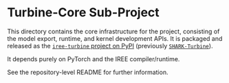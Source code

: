 # Turbine-Core Sub-Project

This directory contains the core infrastructure for the project, consisting
of the model export, runtime, and kernel development APIs. It is packaged
and released as the
[`iree-turbine` project on PyPI](https://pypi.org/project/iree-turbine/)
(previously [`SHARK-Turbine`](https://pypi.org/project/shark-turbine/)).

It depends purely on PyTorch and the IREE compiler/runtime.

See the repository-level README for further information.
